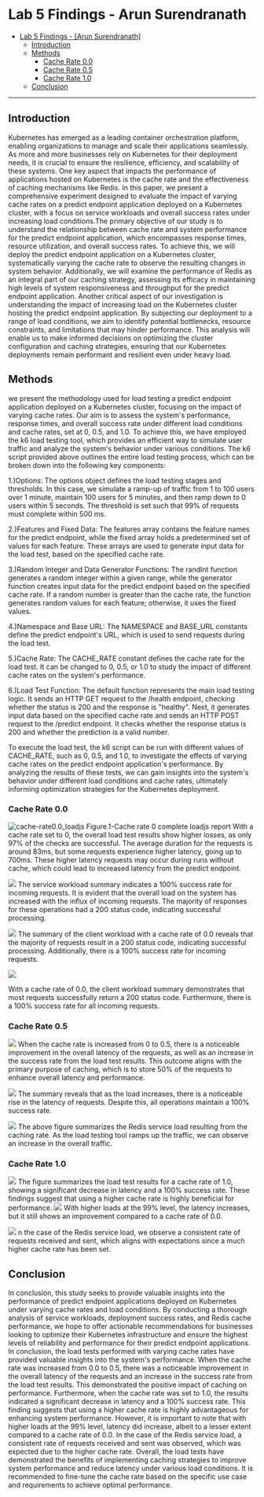 # Lab 5 Findings - Arun Surendranath

- [Lab 5 Findings - \[Arun Surendranath\]](#lab-5-findings---arun-surendranath)
  - [Introduction](#introduction)
  - [Methods](#findings)
    - [Cache Rate 0.0](#finding-1)
    - [Cache Rate 0.5](#finding-2)
    - [Cache Rate 1.0](#finding-n)
  - [Conclusion](#conclusion)

---

## Introduction

Kubernetes has emerged as a leading container orchestration platform, enabling organizations to manage and scale their applications seamlessly. As more and more businesses rely on Kubernetes for their deployment needs, it is crucial to ensure the resilience, efficiency, and scalability of these systems. 
One key aspect that impacts the performance of applications hosted on Kubernetes is the cache rate and the effectiveness of caching mechanisms like Redis. In this paper, we present a comprehensive experiment designed to evaluate the impact of varying cache rates on a predict endpoint application deployed on a Kubernetes cluster, 
with a focus on service workloads and overall success rates under increasing load conditions.The primary objective of our study is to understand the relationship between cache rate and system performance for the predict endpoint application, which encompasses response times, resource utilization, and overall success rates. 
To achieve this, we will deploy the predict endpoint application on a Kubernetes cluster, systematically varying the cache rate to observe the resulting changes in system behavior. Additionally, we will examine the performance of Redis as an integral part of our caching strategy, assessing its efficacy in maintaining high levels of system responsiveness and throughput for the predict endpoint application.
Another critical aspect of our investigation is understanding the impact of increasing load on the Kubernetes cluster hosting the predict endpoint application. By subjecting our deployment to a range of load conditions, we aim to identify potential bottlenecks, resource constraints, and limitations that may hinder performance. 
This analysis will enable us to make informed decisions on optimizing the cluster configuration and caching strategies, ensuring that our Kubernetes deployments remain performant and resilient even under heavy load.


## Methods

we present the methodology used for load testing a predict endpoint application deployed on a Kubernetes cluster, focusing on the impact of varying cache rates. Our aim is to assess the system's performance, response times, and overall success rate under different load conditions and cache rates, set at 0, 0.5, and 1.0.
To achieve this, we have employed the k6 load testing tool, which provides an efficient way to simulate user traffic and analyze the system's behavior under various conditions. The k6 script provided above outlines the entire load testing process, which can be broken down into the following key components:

1.)Options: The options object defines the load testing stages and thresholds. In this case, we simulate a ramp-up of traffic from 1 to 100 users over 1 minute, maintain 100 users for 5 minutes, and then ramp down to 0 users within 5 seconds. The threshold is set such that 99% of requests must complete within 500 ms.

2.)Features and Fixed Data: The features array contains the feature names for the predict endpoint, while the fixed array holds a predetermined set of values for each feature. These arrays are used to generate input data for the load test, based on the specified cache rate.

3.)Random Integer and Data Generator Functions: The randInt function generates a random integer within a given range, while the generator function creates input data for the predict endpoint based on the specified cache rate. If a random number is greater than the cache rate, the function generates random values for each feature; otherwise, it uses the fixed values.

4.)Namespace and Base URL: The NAMESPACE and BASE_URL constants define the predict endpoint's URL, which is used to send requests during the load test.

5.)Cache Rate: The CACHE_RATE constant defines the cache rate for the load test. It can be changed to 0, 0.5, or 1.0 to study the impact of different cache rates on the system's performance.

6.)Load Test Function: The default function represents the main load testing logic. It sends an HTTP GET request to the /health endpoint, checking whether the status is 200 and the response is "healthy". Next, it generates input data based on the specified cache rate and sends an HTTP POST request to the /predict endpoint. It checks whether the response status is 200 and whether the prediction is a valid number.

To execute the load test, the k6 script can be run with different values of CACHE_RATE, such as 0, 0.5, and 1.0, to investigate the effects of varying cache rates on the predict endpoint application's performance. By analyzing the results of these tests, we can gain insights into the system's behavior under different load conditions and cache rates, ultimately informing optimization strategies for the Kubernetes deployment.

### Cache Rate 0.0

![cache-rate0.0_loadjs](images/cache_0.0/Cache_0.0_loadjs_report.png)
  Figure.1-Cache rate 0 complete loadjs report
With a cache rate set to 0, the overall load test results show higher losses, as only 97% of the checks are successful. The average duration for the requests is around 83ms, but some requests experience higher latency, going up to 700ms. These higher latency requests may occur during runs without cache, which could lead to increased latency from the predict endpoint.

![](images/cache_0.0/cache_0.0_service_workload.png)
The service workload summary indicates a 100% success rate for incoming requests. It is evident that the overall load on the system has increased with the influx of incoming requests. The majority of responses for these operations had a 200 status code, indicating successful processing.

![](images/cache_0.0/cache_0.0_client_workload.png)
The summary of the client workload with a cache rate of 0.0 reveals that the majority of requests result in a 200 status code, indicating successful processing. Additionally, there is a 100% success rate for incoming requests.

![](images/cache_0.0/cache_0.0_redis_bytesoverall.png)

With a cache rate of 0.0, the client workload summary demonstrates that most requests successfully return a 200 status code. Furthermore, there is a 100% success rate for all incoming requests.


### Cache Rate 0.5

![](images/cache_0.5/cache_0.5_loadjs.png)
When the cache rate is increased from 0 to 0.5, there is a noticeable improvement in the overall latency of the requests, as well as an increase in the success rate from the load test results. This outcome aligns with the primary purpose of caching, which is to store 50% of the requests to enhance overall latency and performance.

![](images/cache_0.5/cache_0.5_srv_client_load.png)
The summary reveals that as the load increases, there is a noticeable rise in the latency of requests. Despite this, all operations maintain a 100% success rate.

![](images/cache_0.5/cache_0.5_redis_srv_load.png)
The above figure summarizes the Redis service load resulting from the caching rate. As the load testing tool ramps up the traffic, we can observe an increase in the overall traffic.
### Cache Rate 1.0

![](images/cache_1.0/cache_1.0_loadjs_overall.png)
The figure summarizes the load test results for a cache rate of 1.0, showing a significant decrease in latency and a 100% success rate. These findings suggest that using a higher cache rate is highly beneficial for performance.
![](images/cache_1.0/cache_1.0_service_workload.png)
With higher loads at the 99% level, the latency increases, but it still shows an improvement compared to a cache rate of 0.0.

![](images/cache_1.0/cache_1.0_redis_svcload.png)
n the case of the Redis service load, we observe a consistent rate of requests received and sent, which aligns with expectations since a much higher cache rate has been set.


## Conclusion

In conclusion, this study seeks to provide valuable insights into the performance of predict endpoint applications deployed on Kubernetes under varying cache rates and load conditions. By conducting a thorough analysis of service workloads, deployment success rates, 
and Redis cache performance, we hope to offer actionable recommendations for businesses looking to optimize their Kubernetes infrastructure and ensure the highest levels of reliability and performance for their predict endpoint applications.
In conclusion, the load tests performed with varying cache rates have provided valuable insights into the system's performance. When the cache rate was increased from 0.0 to 0.5, there was a noticeable improvement in the overall latency of the requests and an increase in the success rate from the load test results. This demonstrated the positive impact of caching on performance.
Furthermore, when the cache rate was set to 1.0, the results indicated a significant decrease in latency and a 100% success rate. This finding suggests that using a higher cache rate is highly advantageous for enhancing system performance.
However, it is important to note that with higher loads at the 99% level, latency did increase, albeit to a lesser extent compared to a cache rate of 0.0. In the case of the Redis service load, a consistent rate of requests received and sent was observed, which was expected due to the higher cache rate.
Overall, the load tests have demonstrated the benefits of implementing caching strategies to improve system performance and reduce latency under various load conditions. It is recommended to fine-tune the cache rate based on the specific use case and requirements to achieve optimal performance.




